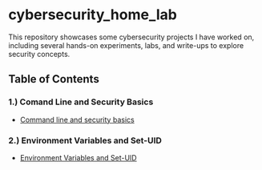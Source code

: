 # cybersecurity_home_lab

This repository showcases some cybersecurity projects I have worked on, including several hands-on experiments, labs, and write-ups to explore security concepts.

## Table of Contents

### 1.) Comand Line and Security Basics
- [Command line and security basics](projects/command_line_and_security_basics.md)

### 2.) Environment Variables and Set-UID
- [Environment Variables and Set-UID](projects/environment_variables_and_set-UID.md)
